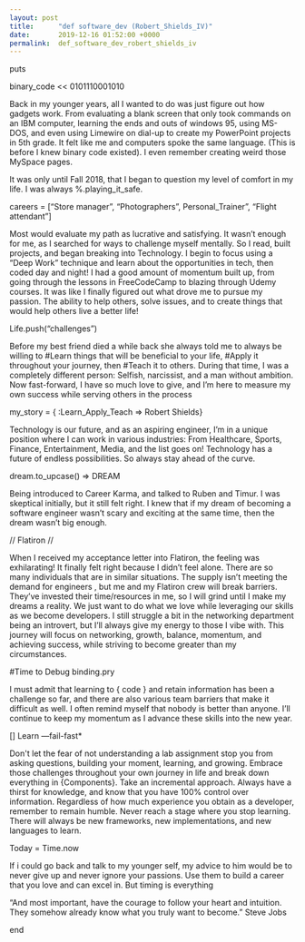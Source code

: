 ```yaml
---
layout: post
title:      "def software_dev (Robert_Shields_IV)"
date:       2019-12-16 01:52:00 +0000
permalink:  def_software_dev_robert_shields_iv
---
```



puts

binary_code << 0101110001010

Back in my younger years, all I wanted to do was just figure out how gadgets work. From evaluating a blank screen that only took commands on an IBM computer, learning the ends and outs of windows 95, using MS-DOS, and even using Limewire on dial-up to create my PowerPoint projects in 5th grade. It felt like me and computers spoke the same language. (This is before I knew binary code existed). I even remember creating weird those MySpace pages.

It was only until Fall 2018, that I began to question my level of comfort in my life.  I was always %.playing_it_safe. 

careers = [“Store manager”, “Photographers”, Personal_Trainer”, “Flight attendant”] 

Most would evaluate my path as lucrative and satisfying.  It wasn’t enough for me, as I searched for ways to challenge myself mentally. So I read, built projects, and began breaking into Technology.  I begin to focus using a “Deep Work” technique and learn about the opportunities in tech, then coded day and night!  I had a good amount of momentum built up, from going through the lessons in FreeCodeCamp to blazing through Udemy courses. It was like I finally figured out what drove me to pursue my passion. The ability to help others, solve issues, and to create things that would help others live a better life!

Life.push(“challenges”)

Before my best friend died a while back she always told me to always be willing to #Learn things that will be beneficial to your life, #Apply it throughout your journey, then #Teach it to others.  During that time, I was a completely different person: Selfish, narcissist, and a man without ambition. Now fast-forward, I have so much love to give, and I’m here to measure my own success while serving others in the process 

my_story = { :Learn_Apply_Teach => Robert Shields} 

Technology is our future, and as an aspiring engineer, I’m in a unique position where I can work in various industries: From Healthcare, Sports, Finance, Entertainment, Media, and the list goes on!  Technology has a future of endless possibilities. So always stay ahead of the curve. 

dream.to_upcase() => DREAM

Being introduced to Career Karma, and talked to Ruben and Timur. I was skeptical initially, but it still felt right.  I knew that if my dream of becoming a software engineer wasn’t scary and exciting at the same time, then the dream wasn’t big enough.

// Flatiron //

When I received my acceptance letter into Flatiron, the feeling was exhilarating!  It finally felt right because I didn’t feel alone.  There are so many individuals that are in similar situations. The supply isn’t meeting the demand for engineers , but me and my Flatiron crew will break barriers.  They’ve invested their time/resources in me, so I will grind until I make my dreams a reality. We just want to do what we love while leveraging our skills as we become developers. I still struggle a bit in the networking department being an introvert, but I’ll always give my energy to those I vibe with. This journey will focus on networking, growth, balance, momentum, and achieving success, while striving to become greater than my circumstances. 

#Time to Debug
binding.pry

I must admit that learning to { code } and retain information has been a challenge so far, and there are also various team barriers that make it difficult as well.  I often remind myself that nobody is better than anyone. I’ll continue to keep my momentum as I advance these skills into the new year.

[] Learn —fail-fast*

Don't let the fear of not understanding a lab assignment stop you from asking questions, building your moment, learning, and growing. Embrace those challenges throughout your own journey in life and break down everything in {Components}. Take an incremental approach.  Always have a thirst for knowledge, and know that you have 100% control over information.  Regardless of how much experience you obtain as a developer, remember to remain humble. Never reach a stage where you stop learning. There will always be new frameworks, new implementations, and new languages to learn.  

Today = Time.now

If i could go back and talk to my younger self, my advice to him would be to never give up and never ignore your passions. Use them to build a career that you love and can excel in. But timing is everything 

“And most important, have the courage to follow your heart and intuition. They somehow already know what you truly want to become.”  Steve Jobs


end
